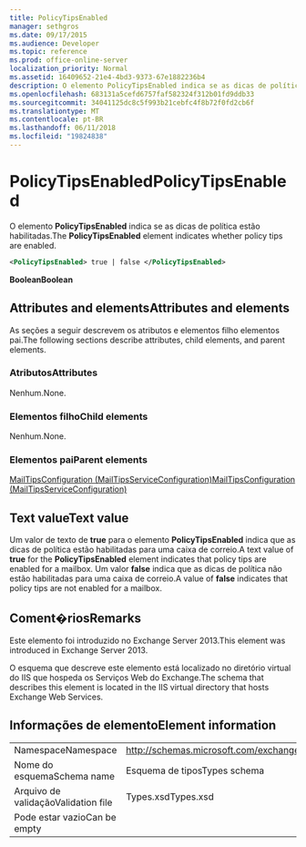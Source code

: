 ```yaml
---
title: PolicyTipsEnabled
manager: sethgros
ms.date: 09/17/2015
ms.audience: Developer
ms.topic: reference
ms.prod: office-online-server
localization_priority: Normal
ms.assetid: 16409652-21e4-4bd3-9373-67e1882236b4
description: O elemento PolicyTipsEnabled indica se as dicas de política estão habilitadas.
ms.openlocfilehash: 683131a5cefd6757faf582324f312b01fd9ddb33
ms.sourcegitcommit: 34041125dc8c5f993b21cebfc4f8b72f0fd2cb6f
ms.translationtype: MT
ms.contentlocale: pt-BR
ms.lasthandoff: 06/11/2018
ms.locfileid: "19824838"
---
```

# <a name="policytipsenabled"></a><span data-ttu-id="22f9f-103">PolicyTipsEnabled</span><span class="sxs-lookup"><span data-stu-id="22f9f-103">PolicyTipsEnabled</span></span>

<span data-ttu-id="22f9f-104">O elemento **PolicyTipsEnabled** indica se as dicas de política estão habilitadas.</span><span class="sxs-lookup"><span data-stu-id="22f9f-104">The **PolicyTipsEnabled** element indicates whether policy tips are enabled.</span></span> 
  
```XML
<PolicyTipsEnabled> true | false </PolicyTipsEnabled>
```

 <span data-ttu-id="22f9f-105">**Boolean**</span><span class="sxs-lookup"><span data-stu-id="22f9f-105">**Boolean**</span></span>
## <a name="attributes-and-elements"></a><span data-ttu-id="22f9f-106">Attributes and elements</span><span class="sxs-lookup"><span data-stu-id="22f9f-106">Attributes and elements</span></span>

<span data-ttu-id="22f9f-107">As seções a seguir descrevem os atributos e elementos filho elementos pai.</span><span class="sxs-lookup"><span data-stu-id="22f9f-107">The following sections describe attributes, child elements, and parent elements.</span></span>
  
### <a name="attributes"></a><span data-ttu-id="22f9f-108">Atributos</span><span class="sxs-lookup"><span data-stu-id="22f9f-108">Attributes</span></span>

<span data-ttu-id="22f9f-109">Nenhum.</span><span class="sxs-lookup"><span data-stu-id="22f9f-109">None.</span></span>
  
### <a name="child-elements"></a><span data-ttu-id="22f9f-110">Elementos filho</span><span class="sxs-lookup"><span data-stu-id="22f9f-110">Child elements</span></span>

<span data-ttu-id="22f9f-111">Nenhum.</span><span class="sxs-lookup"><span data-stu-id="22f9f-111">None.</span></span>
  
### <a name="parent-elements"></a><span data-ttu-id="22f9f-112">Elementos pai</span><span class="sxs-lookup"><span data-stu-id="22f9f-112">Parent elements</span></span>

[<span data-ttu-id="22f9f-113">MailTipsConfiguration (MailTipsServiceConfiguration)</span><span class="sxs-lookup"><span data-stu-id="22f9f-113">MailTipsConfiguration (MailTipsServiceConfiguration)</span></span>](mailtipsconfiguration-mailtipsserviceconfiguration.md)
  
## <a name="text-value"></a><span data-ttu-id="22f9f-114">Text value</span><span class="sxs-lookup"><span data-stu-id="22f9f-114">Text value</span></span>

<span data-ttu-id="22f9f-115">Um valor de texto de **true** para o elemento **PolicyTipsEnabled** indica que as dicas de política estão habilitadas para uma caixa de correio.</span><span class="sxs-lookup"><span data-stu-id="22f9f-115">A text value of **true** for the **PolicyTipsEnabled** element indicates that policy tips are enabled for a mailbox.</span></span> <span data-ttu-id="22f9f-116">Um valor **false** indica que as dicas de política não estão habilitadas para uma caixa de correio.</span><span class="sxs-lookup"><span data-stu-id="22f9f-116">A value of **false** indicates that policy tips are not enabled for a mailbox.</span></span> 
  
## <a name="remarks"></a><span data-ttu-id="22f9f-117">Coment�rios</span><span class="sxs-lookup"><span data-stu-id="22f9f-117">Remarks</span></span>

<span data-ttu-id="22f9f-118">Este elemento foi introduzido no Exchange Server 2013.</span><span class="sxs-lookup"><span data-stu-id="22f9f-118">This element was introduced in Exchange Server 2013.</span></span>
  
<span data-ttu-id="22f9f-119">O esquema que descreve este elemento está localizado no diretório virtual do IIS que hospeda os Serviços Web do Exchange.</span><span class="sxs-lookup"><span data-stu-id="22f9f-119">The schema that describes this element is located in the IIS virtual directory that hosts Exchange Web Services.</span></span>
  
## <a name="element-information"></a><span data-ttu-id="22f9f-120">Informações de elemento</span><span class="sxs-lookup"><span data-stu-id="22f9f-120">Element information</span></span>

|||
|:-----|:-----|
|<span data-ttu-id="22f9f-121">Namespace</span><span class="sxs-lookup"><span data-stu-id="22f9f-121">Namespace</span></span>  <br/> |http://schemas.microsoft.com/exchange/services/2006/types  <br/> |
|<span data-ttu-id="22f9f-122">Nome do esquema</span><span class="sxs-lookup"><span data-stu-id="22f9f-122">Schema name</span></span>  <br/> |<span data-ttu-id="22f9f-123">Esquema de tipos</span><span class="sxs-lookup"><span data-stu-id="22f9f-123">Types schema</span></span>  <br/> |
|<span data-ttu-id="22f9f-124">Arquivo de validação</span><span class="sxs-lookup"><span data-stu-id="22f9f-124">Validation file</span></span>  <br/> |<span data-ttu-id="22f9f-125">Types.xsd</span><span class="sxs-lookup"><span data-stu-id="22f9f-125">Types.xsd</span></span>  <br/> |
|<span data-ttu-id="22f9f-126">Pode estar vazio</span><span class="sxs-lookup"><span data-stu-id="22f9f-126">Can be empty</span></span>  <br/> ||
   


